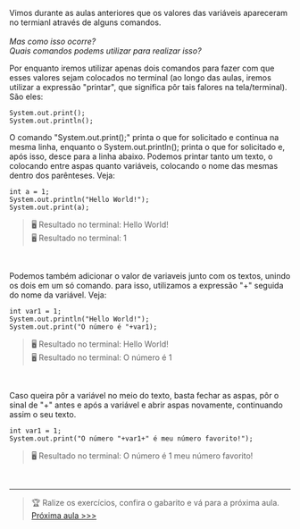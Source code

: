 <p> Vimos durante as aulas anteriores que os valores das variáveis apareceram no termianl através de alguns comandos. <br> <br>
<i> Mas como isso ocorre? </i> <br>
<i> Quais comandos podems utilizar para realizar isso? </i> <br>
<p> Por enquanto iremos utilizar apenas dois comandos para fazer com que esses valores sejam colocados no terminal (ao longo das aulas, iremos utilizar a expressão "printar", que significa pôr tais falores na tela/terminal). São eles: </p>

```
System.out.print();
System.out.println();
```

O comando "System.out.print();" printa o que for solicitado e continua na mesma linha, enquanto o System.out.println(); printa o que for solicitado e, após isso, desce para a linha abaixo. Podemos printar tanto um texto, o colocando entre aspas quanto variáveis, colocando o nome das mesmas dentro dos parênteses. Veja: </p>

```
int a = 1;
System.out.println("Hello World!");
System.out.print(a);
```
> 🖥 Resultado no terminal: Hello World! <br>
> 🖥 Resultado no terminal: 1

<br>

<p> Podemos também adicionar o valor de variaveis junto com os textos, unindo os dois em um só comando. para isso, utilizamos a expressão "+" seguida do nome da variável. Veja: </p>

```
int var1 = 1;
System.out.println("Hello World!");
System.out.print("O número é "+var1);
```
> 🖥 Resultado no terminal: Hello World! <br>
> 🖥 Resultado no terminal: O número é 1

<br>

<p> Caso queira pôr a variável no meio do texto, basta fechar as aspas, pôr o sinal de "+" antes e após a variável e abrir aspas novamente, continuando assim o seu texto. </p> 

```
int var1 = 1;
System.out.print("O número "+var1+" é meu número favorito!");
```
> 🖥 Resultado no terminal: O número é 1 meu número favorito!

<br> <hr>

> 🏆 Ralize os exercícios, confira o gabarito e vá para a próxima aula.
<a href="https://github.com/Pedroo-Nietoo/Java/tree/main/4.%20If%20e%20Else"> Próxima aula >>> </a>
